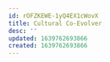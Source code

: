 ```yaml
---
id: rOFZKEWE-1yQ4EX1cWovX
title: Cultural Co-Evolver
desc: ''
updated: 1639762693866
created: 1639762693866
---
```


